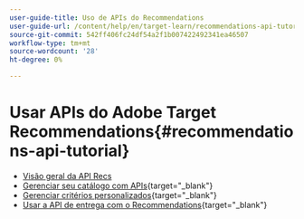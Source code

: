```yaml
---
user-guide-title: Uso de APIs do Recommendations
user-guide-url: /content/help/en/target-learn/recommendations-api-tutorial/recs-api-overview.html
source-git-commit: 542ff406fc24df54a2f1b007422492341ea46507
workflow-type: tm+mt
source-wordcount: '28'
ht-degree: 0%

---
```



# Usar APIs do Adobe Target Recommendations{#recommendations-api-tutorial}

+ [Visão geral da API Recs](recs-api-overview.md)
+ [Gerenciar seu catálogo com APIs](https://experienceleague.adobe.com/docs/target-dev/developer/api/recommendations-api/manage-catalog.html){target="_blank"}
+ [Gerenciar critérios personalizados](https://experienceleague.adobe.com/docs/target-dev/developer/api/recommendations-api/manage-custom-criteria.html){target="_blank"}
+ [Usar a API de entrega com o Recommendations](https://experienceleague.adobe.com/docs/target-dev/developer/api/recommendations-api/fetch-recs-server-side-delivery-api.html){target="_blank"}

<!--+ [Debug API calls](6debug.md)
+ [Download the Calculated Recommendations CSV](7download-calc-recs-csv.md)-->

<!--
+ Managing your Catalog with APIs{#manage-catalog}
  + [Create and update items](manage-catalog/saveEntities.md)
  + [Delete items](manage-catalog/deleteEntities.md)
  + [Delete All Items](manage-catalog/concepts.md)
  + [Get item details](manage-catalog/base-implementation.md)
+ Managing Custom Criteria{#use-cases}
  + [Home Page](use-cases/home-page.md)
  + [Product Pages](use-cases/product-pages.md)
  + [Category Pages](use-cases/category-pages.md)
  + [Add to Cart Modals](use-cases/add-to-cart-modals.md)
  + [Cart Page](use-cases/cart-page.md)
  + [Order Confirmation Page](use-cases/order-confirmation-page.md)-->
